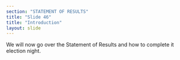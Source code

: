 ```yaml
---
section: "STATEMENT OF RESULTS"
title: "Slide 46"
title: "Introduction"
layout: slide
---
```


We will now go over the Statement of Results and how to complete it election night.

